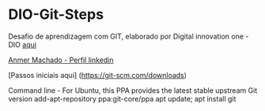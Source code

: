# DIO-Git-Steps
Desafio de aprendizagem com GIT, elaborado por Digital innovation one - DIO [aqui](https://www.dio.me/en)

[Anmer Machado - Perfil linkedin](https://www.linkedin.com/in/anmer-machado/)

[Passos iniciais aqui] (https://git-scm.com/downloads)

Command line - For Ubuntu, this PPA provides the latest stable upstream Git version
add-apt-repository ppa:git-core/ppa 
apt update; apt install git
